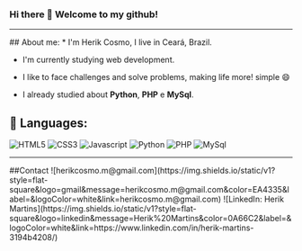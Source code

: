 ### Hi there 👋 Welcome to my github! 
<hr>
## About me: 
* I'm Herik Cosmo, I live in Ceará, Brazil.

* I'm currently studying web development.

* I like to face challenges and solve problems, making life more! simple :smile:

* I already studied about **Python**, **PHP** e **MySql**.


## :hammer: Languages:
![HTML5](https://img.shields.io/static/v1?style=for-the-badge&logo=HTML5&message=HTML5&color=E34F26&label=&logoColor=white) ![CSS3](https://img.shields.io/static/v1?style=for-the-badge&logo=CSS3&message=CSS3&color=1572B6&label=) ![Javascript](https://img.shields.io/static/v1?style=for-the-badge&logo=JavaScript&message=Javascript&color=F7DF1E&label=&logoColor=white) ![Python](https://img.shields.io/static/v1?style=for-the-badge&logo=Python&message=python&color=3776AB&label=&logoColor=white) ![PHP](https://img.shields.io/static/v1?style=for-the-badge&logo=PHP&message=PHP&color=777BB4&label=&logoColor=white) ![MySql](https://img.shields.io/static/v1?style=for-the-badge&logo=mysql&message=mysql&color=4479A1&label=&logoColor=white)

<hr>
##Contact
![herikcosmo.m@gmail.com](https://img.shields.io/static/v1?style=flat-square&logo=gmail&message=herikcosmo.m@gmail.com&color=EA4335&label=&logoColor=white&link=herikcosmo.m@gmail.com)
![LinkedIn: Herik Martins](https://img.shields.io/static/v1?style=flat-square&logo=linkedin&message=Herik%20Martins&color=0A66C2&label=&logoColor=white&link=https://www.linkedin.com/in/herik-martins-3194b4208/)
